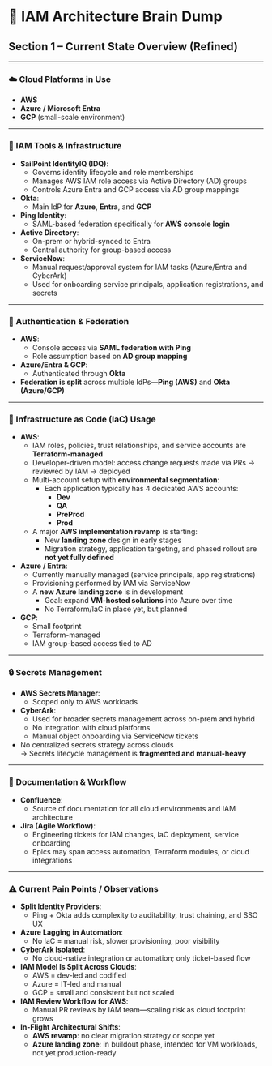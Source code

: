 # 🧠 IAM Architecture Brain Dump  
## Section 1 – Current State Overview (Refined)

---

### ☁️ Cloud Platforms in Use
- **AWS**
- **Azure / Microsoft Entra**
- **GCP** (small-scale environment)

---

### 🔐 IAM Tools & Infrastructure
- **SailPoint IdentityIQ (IDQ)**:
  - Governs identity lifecycle and role memberships
  - Manages AWS IAM role access via Active Directory (AD) groups
  - Controls Azure Entra and GCP access via AD group mappings
- **Okta**:
  - Main IdP for **Azure**, **Entra**, and **GCP**
- **Ping Identity**:
  - SAML-based federation specifically for **AWS console login**
- **Active Directory**:
  - On-prem or hybrid-synced to Entra
  - Central authority for group-based access
- **ServiceNow**:
  - Manual request/approval system for IAM tasks (Azure/Entra and CyberArk)
  - Used for onboarding service principals, application registrations, and secrets

---

### 🔑 Authentication & Federation
- **AWS**:  
  - Console access via **SAML federation with Ping**  
  - Role assumption based on **AD group mapping**
- **Azure/Entra & GCP**:  
  - Authenticated through **Okta**
- **Federation is split** across multiple IdPs—**Ping (AWS)** and **Okta (Azure/GCP)**

---

### 🧰 Infrastructure as Code (IaC) Usage
- **AWS**:
  - IAM roles, policies, trust relationships, and service accounts are **Terraform-managed**
  - Developer-driven model: access change requests made via PRs → reviewed by IAM → deployed
  - Multi-account setup with **environmental segmentation**:
    - Each application typically has 4 dedicated AWS accounts:
      - **Dev**
      - **QA**
      - **PreProd**
      - **Prod**
  - A major **AWS implementation revamp** is starting:
    - New **landing zone** design in early stages
    - Migration strategy, application targeting, and phased rollout are **not yet fully defined**
- **Azure / Entra**:
  - Currently manually managed (service principals, app registrations)
  - Provisioning performed by IAM via ServiceNow
  - A **new Azure landing zone** is in development
    - Goal: expand **VM-hosted solutions** into Azure over time
    - No Terraform/IaC in place yet, but planned
- **GCP**:
  - Small footprint
  - Terraform-managed
  - IAM group-based access tied to AD

---

### 🔒 Secrets Management
- **AWS Secrets Manager**:
  - Scoped only to AWS workloads
- **CyberArk**:
  - Used for broader secrets management across on-prem and hybrid
  - No integration with cloud platforms
  - Manual object onboarding via ServiceNow tickets
- No centralized secrets strategy across clouds  
  → Secrets lifecycle management is **fragmented and manual-heavy**

---

### 📓 Documentation & Workflow
- **Confluence**:
  - Source of documentation for all cloud environments and IAM architecture
- **Jira (Agile Workflow)**:
  - Engineering tickets for IAM changes, IaC deployment, service onboarding
  - Epics may span access automation, Terraform modules, or cloud integrations

---

### ⚠️ Current Pain Points / Observations
- **Split Identity Providers**:
  - Ping + Okta adds complexity to auditability, trust chaining, and SSO UX
- **Azure Lagging in Automation**:
  - No IaC = manual risk, slower provisioning, poor visibility
- **CyberArk Isolated**:
  - No cloud-native integration or automation; only ticket-based flow
- **IAM Model Is Split Across Clouds**:
  - AWS = dev-led and codified  
  - Azure = IT-led and manual  
  - GCP = small and consistent but not scaled
- **IAM Review Workflow for AWS**:
  - Manual PR reviews by IAM team—scaling risk as cloud footprint grows
- **In-Flight Architectural Shifts**:
  - **AWS revamp**: no clear migration strategy or scope yet
  - **Azure landing zone**: in buildout phase, intended for VM workloads, not yet production-ready
